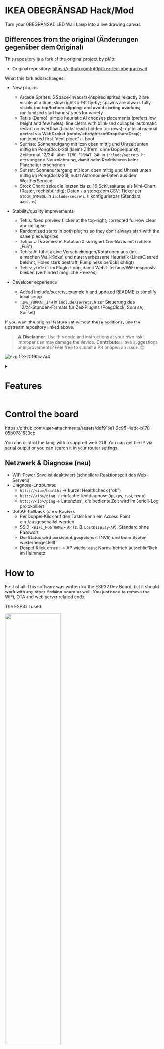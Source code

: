 # IKEA OBEGRÄNSAD Hack/Mod

Turn your OBEGRÄNSAD LED Wall Lamp into a live drawing canvas

## Differences from the original (Änderungen gegenüber dem Original)

This repository is a fork of the original project by ph1p:
- Original repository: https://github.com/ph1p/ikea-led-obegraensad

What this fork adds/changes:
- New plugins
  - Arcade Sprites: 5 Space‑Invaders‑inspired sprites; exactly 2 are visible at a time; slow right‑to‑left fly‑by; spawns are always fully visible (no top/bottom clipping) and avoid starting overlaps; randomized start bands/types for variety
  - Tetris (Demo): simple heuristic AI chooses placements (prefers low height and few holes); line clears with blink and collapse; automatic restart on overflow (blocks reach hidden top rows); optional manual control via WebSocket (rotate/left/right/softDrop/hardDrop); randomized first “next piece” at boot
  - Sunrise: Sonnenaufgang mit Icon oben mittig und Uhrzeit unten mittig im PongClock‑Stil (kleine Ziffern, ohne Doppelpunkt); Zeitformat 12/24h über `TIME_FORMAT_24H` in `include/secrets.h`; erzwungene Neuzeichnung, damit beim Reaktivieren keine Platzhalter erscheinen
  - Sunset: Sonnenuntergang mit Icon oben mittig und Uhrzeit unten mittig im PongClock‑Stil; nutzt Astronomie‑Daten aus dem WeatherService
  - Stock Chart: zeigt die letzten bis zu 16 Schlusskurse als Mini-Chart (Raster, rechtsbündig); Daten via stooq.com CSV; Ticker per `STOCK_SYMBOL` in `include/secrets.h` konfigurierbar (Standard: `aapl.us`)


- Stability/quality improvements
  - Tetris: fixed preview flicker at the top‑right; corrected full‑row clear and collapse
  - Randomized starts in both plugins so they don’t always start with the same piece/sprites
  - Tetris: L‑Tetromino in Rotation 0 korrigiert (3er‑Basis mit rechtem „Fuß“)
  - Tetris: AI führt aktive Verschiebungen/Rotationen aus (inkl. einfachen Wall‑Kicks) und nutzt verbesserte Heuristik (LinesCleared belohnt, Holes stark bestraft, Bumpiness berücksichtigt)
  - Tetris: `yield()` im Plugin‑Loop, damit Web‑Interface/WiFi responsiv bleiben (verhindert mögliche Freezes)

- Developer experience
  - Added include/secrets_example.h and updated README to simplify local setup
  - `TIME_FORMAT_24H` in `include/secrets.h` zur Steuerung des 12/24‑Stunden‑Formats für Zeit‑Plugins (PongClock, Sunrise, Sunset)


If you want the original feature set without these additions, use the upstream repository linked above.


> **⚠ Disclaimer**: Use this code and instructions at your own risk! Improper use may damage the device.
> **Contribute**: Have suggestions or improvements? Feel free to submit a PR or open an issue. 😊

![ezgif-3-2019fca7a4](https://user-images.githubusercontent.com/15351728/200184222-a590575d-983d-4ab8-a322-c6bcf433d364.gif)

<details>
  <summary><h1>Features</h1></summary>

- Persist your drawing
- Rotate image
- Live Drawing
- OTA Update
- Wifi Control
- Web-GUI
- Load an image
- Switch plugin by pressing the button
- Schedule Plugins to switch after "n" seconds
- Plugins
  - Draw
  - Game of life
  - Breakout
  - Snake
  - Stars
  - Lines
  - Circle
  - Clock
  - Big Clock
  - Weather
  - Stock Chart

  - Sunrise
  - Sunset

  - Rain
  - Animation with the "Animation Creator in Web UI"
  - Firework
  - DDP
  - Pong Clock
  - Arcade Sprites (Space Invaders fly-by)
  - Tetris (Demo) with simple AI
  - Moon Phase (uses WeatherService, aspect-corrected)

</details>

# Control the board

https://github.com/user-attachments/assets/ddf91be1-2c95-4adc-b178-05b0781683cc

You can control the lamp with a supplied web GUI.
You can get the IP via serial output or you can search it in your router settings.


## Netzwerk & Diagnose (neu)

- WiFi Power Save ist deaktiviert (schnellere Reaktionszeit des Web-Servers)
- Diagnose-Endpunkte:
  - `http://<ip>/healthz` → kurzer Healthcheck ("ok")
  - `http://<ip>/diag` → einfache Textdiagnose (ip, gw, rssi, heap)
  - `http://<ip>/ping` → Latenztest; die bediente Zeit wird im Seriell-Log protokolliert
- SoftAP-Fallback (ohne Router):
  - Per Doppel‑Klick auf den Taster kann ein Access Point ein-/ausgeschaltet werden
  - SSID: `<WIFI_HOSTNAME>-AP` (z. B. `LostDisplay-AP`), Standard ohne Passwort
  - Der Status wird persistent gespeichert (NVS) und beim Booten wiederhergestellt
  - Doppel‑Klick erneut → AP wieder aus; Normalbetrieb ausschließlich im Heimnetz

# How to

First of all. This software was written for the ESP32 Dev Board, but it should work with any other Arduino board as well. You just need to remove the WiFi, OTA and web server related code.

The ESP32 I used:

<img src="https://user-images.githubusercontent.com/15351728/200148521-86d0f9e6-2c41-4707-b2d9-8aa24a0e440e.jpg" width="60%" />

Verified to work with TTGO LoRa32 V2.1 (T3_V1.6.1).
Note: On esp8266 per pixel brightness only works when storage and global brightness (analogWrite) are disabled.

## Open the lamp

I'm sorry to say this, but you'll have to pry open the back of your Lamp, as IKEA didn't install regular screws here. I lifted the back with a screwdriver between the screws and pried it open with a second object, but you can also drill out the rivets to avoid breaking the backpanel.

## The panels

<img src="https://user-images.githubusercontent.com/15351728/200183585-39c1668d-665b-4c12-bcbb-387aec1d3874.JPG" width="60%" />

After you open the back, you will see 4 identical plates. These are each equipped with 64 Leds in 4 fields. We are only interested in the lowest one. Here you will find 6 connectors at the bottom edge, to which we connect our board.
Above is a microcontroller. You have to remove it, because it contains the standard programs.

<img src="https://user-images.githubusercontent.com/86414213/205998862-e9962695-1328-49ea-b546-be592cbad3c2.jpg" width="90%" />

### ESP32 Setup with VS Code and PlatformIO

1. **Prerequisites**

   - Install **[Visual Studio Code](https://code.visualstudio.com/)**.
   - Install the **PlatformIO IDE** extension from the VS Code Extensions Marketplace.

2. **Clone the Project**

   - Download the project from GitHub and open it in VS Code. PlatformIO will automatically load dependencies.

```bash
git clone git@github.com:ph1p/ikea-led-obegraensad.git
cd ikea-led-obegraensad
code .
```

3. **Connect ESP32**

   - Connect your ESP32 via USB.
   - Check the COM port in the **PlatformIO Devices** tab.

4. **Prepare the Project**

   - Perform a `PlatformIO: Clean` (Recycle bin icon at the bottom right).
   - Copy `include/secrets_example.h` to `include/secrets.h` and fill in your local credentials (WiFi/OTA/Weather).
   - Set variables inside `include/constants.h`.

5. **Build the Project**

   - Click the `PlatformIO Build` icon (bottom right corner).

### Moon Phase (new)

- Shows a large moon disc with the illuminated portion bright and the shadow side dimmed
- Uses WeatherService (wttr.in) to fetch moon_phase and moon_illumination
- Aspect-corrected rendering so the moon appears circular on non-square panels (config via DISPLAY_ASPECT_YX)
- Falls back to a loading indicator until data is available

   - Check the log for missing libraries.

### Arcade Sprites: Aspect-corrected rendering

- Sprites are vertically compressed during drawing to compensate for non-square pixel ratio
- Toggle via ARCADE_SPRITES_ASPECT_CORRECT (1=on, default) and set DISPLAY_ASPECT_YX accordingly
- Keeps sprites fully visible and reduces “gestreckt” look

     - Use the **Libraries** icon in PlatformIO to install required libraries.
   - Repeat `Clean` and `Build` until the build succeeds.

6. **Upload to ESP32**
   - Click `PlatformIO Upload` (bottom right) to upload the firmware to the ESP32.

### New Plugins

- Arcade Sprites
  - Shows 2 classic-inspired invader sprites at a time (from a set of 5), slowly flying from right to left
  - Spawns are always fully visible (no clipping top/bottom) and avoid starting overlaps
  - Start bands (top/bottom) are randomized at boot so the initial scene varies
- Tetris (Demo)
  - Simple AI picks placements to avoid holes and keep stack low; line clears with blink and collapse
  - Game restarts automatically when blocks reach the hidden top rows
  - Manual demo control via WebSocket events (optional): rotate/left/right/softDrop/hardDrop
  - First “next piece” is randomized at boot for variety

- Sunrise
  - Icon oben mittig; Uhrzeit unten mittig im PongClock‑Stil (kleine Ziffern, ohne Doppelpunkt)
  - Datenquelle: WeatherService (wttr.in Astronomie)
  - 12/24h umschaltbar über `TIME_FORMAT_24H` in `include/secrets.h`
- Sunset
  - Icon oben mittig; Uhrzeit unten mittig im PongClock‑Stil
  - Datenquelle: WeatherService (wttr.in Astronomie)
- Stock Chart
  - Zeigt die letzten bis zu 16 Schlusskurse (tägliche Daten) als Mini‑Chart auf 16×16, mit feinem Raster und rechtsbündiger Verlaufslinie
  - Datenquelle: stooq.com (kostenlose CSV‑API)
  - Konfiguration: Ticker über `STOCK_SYMBOL` in `include/secrets.h` (Standard: `aapl.us`; wenn keine Suffixe angegeben, wird `.us` ergänzt)
  - Aktualisierung: Standardmäßig stündlich im Hintergrund; Darstellung wird mit ~2 Hz aktualisiert

  Beispiel `include/secrets.h`:

  ```c
  #define STOCK_SYMBOL "msft.us"
  ```

  - Erzwungene Neuzeichnung, damit beim erneuten Aktivieren keine „— — —“ Platzhalter bleiben


### Configuring WiFi with WiFi manager

_Note:_ The WiFi manager only works on ESP32. For ESP8266, `WIFI_SSID` and `WIFI_PASSWORD` need to be provided in `secrets.h`.

This project uses [tzapu's WiFiManager](https://github.com/tzapu/WiFiManager). After booting up, the device will try
to connect to known access points. If no known access point is available, the device will create a network called
`Ikea Display Setup WiFi`. Connect to this network on any device. A captive portal will pop up and will take you
through the configuration process. After a successful connection, the device will reboot and is ready to go.

The name of the created network can be changed by modifying `WIFI_MANAGER_SSID` in `include/constants.h`.

### PINS

Connect them like this and remember to set them in `include/constants.h` according to your board.

|       LCD        | ESP32  | TTGO LoRa32 | NodeMCUv2 | Lolin D32 (Pro) |
| :--------------: | :----: | :---------: | :-------: | :-------------: |
|       GND        |  GND   |     GND     |    GND    |       GND       |
|       VCC        |   5V   |     5V      |    VIN    |       USB       |
| EN (PIN_ENABLE)  | GPIO26 |    IO22     | GPIO16 D0 |     GPIO26      |
|  IN (PIN_DATA)   | GPIO27 |    IO23     | GPIO13 D7 |     GPIO27      |
| CLK (PIN_CLOCK)  | GPIO14 |    IO02     | GPIO14 D5 |     GPIO14      |
| CLA (PIN_LATCH)  | GPIO12 |    IO15     | GPIO0 D3  |     GPIO12      |
|  BUTTON one end  | GPIO16 |    IO21     | GPIO2 D4  |     GPIO25      |
| BUTTON other end |  GND   |     GND     |    GND    |       GND       |

<img src="https://user-images.githubusercontent.com/86414213/205999001-6213fc4f-be2f-4305-a17a-44fdc9349069.jpg" width="60%" />

### Alternate Button Wiring

Thanks to [RBEGamer](https://github.com/RBEGamer) who is showing in this [issue](https://github.com/ph1p/ikea-led-obegraensad/issues/79) how to use the original button wiring. With this solution you won't need the "BUTTON one end" and "BUTTON other end" soldering from the table above.
# HTTP API Endpoints

## Get Information

Get current values and the (fixed) metadata, like number of rows and columns and a list of available plugins.

```
GET http://your-server/api/info
```

### Example `curl` Command:

```bash
curl http://your-server/api/info
```

### Response

```json
{
  "rows": 16,
  "cols": 16,
  "status": "active",
  "plugin": 3,
  "rotation": 90,
  "brightness": 255,
  "scheduleActive": true,
  "schedule": [
    {
      "pluginId": 2,
      "duration": 60
    },
    {
      "pluginId": 4,
      "duration": 120
    }
  ],
  "plugins": [
    {"id": 1, "name": "Plugin One"},
    {"id": 2, "name": "Plugin Two"},
    {"id": 3, "name": "Plugin Three"}
  ]
}
```

---

## Set Active Plugin by ID

To set an active plugin by ID, make an HTTP PATCH request to the following endpoint, passing the parameter as a query string:

```
PATCH http://your-server/api/plugin
```

#### Example `curl` Command:

```bash
curl -X PATCH "http://your-server/api/plugin?id=7"
```

### Parameters

- `id` (required): The ID of the plugin to set as active.

### Response

- **Success:**

```json
{
  "status": "success",
  "message": "Plugin set successfully"
}
```

- **Error (Plugin not found):**

```json
{
  "error": true,
  "errormessage": "Could not set plugin to id 7"
}
```

---

## Set Brightness

To set the brightness of the LED display, make an HTTP PATCH request to the following endpoint, passing the parameter as a query string:

```
PATCH http://your-server/api/brightness
```

#### Example `curl` Command:

```bash
curl -X PATCH "http://your-server/api/brightness?value=100"
```

### Parameters

- `value` (required): The brightness value (0..255).

### Response

- **Success:**

```json
{
  "status": "success",
  "message": "Brightness set successfully"
}
```

- **Error (Invalid Brightness Value):**

```json
{
  "error": true,
  "errormessage": "Invalid brightness value: 300 - must be between 0 and 255."
}
```

---

## Get Current Display Data

To get the current displayed data as a byte-array, each byte representing the brightness value. Be aware that the global brightness value gets applied AFTER these values.

```
GET http://your-server/api/data
```

#### Example `curl` Command:

```bash
curl http://your-server/api/data
```

### Response (Raw Byte-Array Example)

```json
[255, 255, 255, 0, 128, 255, 255, 0, ...]
```

---

## Use HTTP API in Home Assistant

An example configuration for an automation to set the brightness based on the sun's position. Dims the display when the sun is setting.

- Add the following code to your `configuration.yaml`:
  ```yaml
  rest_command:
    obegraensad_brightness_high:
      url: "http://your-server/api/brightness/"
      method: PATCH
      content_type: "application/x-www-form-urlencoded"
      payload: "value=100"
    obegraensad_brightness_low:
      url: "http://your-server/api/brightness/"
      method: PATCH
      content_type: "application/x-www-form-urlencoded"
      payload: "value=1"
  ```
- Go to *Settings* --> *Automations* and create a new automation.
- Select *Edit in YAML* and add the following content:
  ```yaml
  alias: Obegraensad low bightness
  description: ""
  triggers:
    - trigger: sun
      event: sunset
      offset: 0
  conditions: []
  actions:
    - action: rest_command.obegraensad_brightness_low
      data: {}
  mode: single
  ```
- To set the brightness back to bright, create e.g. another automation or a condition in which `rest_command.obegraensad_brightness_high` is called.

---

# Plugin Scheduler

It is possible to switch between plugins automatically.
You can define your schedule in the Web UI or just send an API call.

### Set Schedule

To define a schedule for switching between plugins automatically, make a POST request with your schedule data:

```bash
curl -X POST http://your-server/api/schedule -d 'schedule=[{"pluginId":10,"duration":2},{"pluginId":8,"duration":5}]'
```

#### Example Response

```json
{
  "status": "success",
  "message": "Schedule updated"
}
```

### Clear Schedule

To clear the existing schedule, make a GET request:

```bash
curl http://your-server/api/schedule/clear
```

#### Example Response

```json
{
  "status": "success",
  "message": "Schedule cleared"
}
```

### Start Schedule

To start the current schedule, make a GET request:

```bash
curl http://your-server/api/schedule/start
```

#### Example Response

```json
{
  "status": "success",
  "message": "Schedule started"
}
```

### Stop Schedule

To stop the current schedule, make a GET request:

```bash
curl http://your-server/api/schedule/stop
```

#### Example Response

```json
{
  "status": "success",
  "message": "Schedule stopped"
}
```

---


---

# WebSocket API (Realtime)

- Endpoint: `ws://<device-ip>/ws`
- Auth (optional): Wenn `API_TOKEN` gesetzt ist, muss als erste Nachricht gesendet werden:
  ```json
  {"event":"auth","token":"<API_TOKEN>"}
  ```
  Andernfalls wird die Verbindung mit `Unauthorized` geschlossen.

## Beispiele: Tetris (Demo) manuell steuern

Nach erfolgreichem Verbindungsaufbau (und ggf. Auth) kann die Demo über JSON‑Events gesteuert werden.

- Rotieren:
  ```json
  {"event":"tetris","action":"rotate"}
  ```
- Nach links/rechts schieben:
  ```json
  {"event":"tetris","action":"left"}
  {"event":"tetris","action":"right"}
  ```
- Soft/Hard‑Drop:
  ```json
  {"event":"tetris","action":"softDrop"}
  {"event":"tetris","action":"hardDrop"}
  ```

### Schnelltest mit websocat

```bash
# Optional: websocat installieren (macOS)
brew install websocat

# Verbinden (ohne Token)
websocat ws://<device-ip>/ws

# Verbinden (mit Token)
websocat -H "Sec-WebSocket-Protocol: json" ws://<device-ip>/ws
# Danach zuerst senden:
{"event":"auth","token":"<API_TOKEN>"}
# Und z. B. rotieren:
{"event":"tetris","action":"rotate"}
```

Hinweis: Die Web‑GUI nutzt die gleiche WebSocket‑Schnittstelle. Per HTTP‑API lassen sich weiterhin Plugins wechseln, Helligkeit setzen usw. (siehe Abschnitte oben).

## Get Display Data

To retrieve the current display data as a byte-array, each byte representing the brightness value. The global brightness is applied after these values.

```
GET http://your-server/api/data
```

#### Example `curl` Command:

```bash
curl http://your-server/api/data
```

### Response (Raw Byte-Array Example)

```json
[255, 255, 255, 0, 128, 255, 255, 0, ...]
```

---

## Message Display

To display a message on the LED display, users can make an HTTP GET request to the following endpoint:

```
GET http://your-server/api/message
```

### Parameters

- `text` (optional): The text message to be displayed on the LED display.
- `graph` (optional): A comma-separated list of integers representing a graph (0-15).
- `miny` (optional): Scaling for the lower end of the graph, defaults to 0.
- `maxy` (optional): Scaling for the upper end of the graph, defaults to 15.
- `repeat` (optional): Number of times the message should be repeated. Default is 1. Set to `-1` for infinite.
- `id` (optional): A unique identifier for the message.
- `delay` (optional): Delay in ms between every scroll movement. Default is 50ms.

#### Example `curl` Command:

```bash
curl "http://your-server/api/message?text=Hello&graph=8,5,2,1,0,0,1,4,7,10,13,14,15,15,14,11&repeat=3&id=1&delay=60"
```

### Response

```json
{
  "status": "success",
  "message": "Message received"
}
```

---

## Message Removal

To remove a message from the display, users can make an HTTP GET request to the following endpoint:

```
GET http://your-server/api/removemessage
```

### Parameters

- `id` (required): The unique identifier of the message to be removed.

#### Example `curl` Command:

```bash
curl "http://your-server/api/removemessage?id=1"
```

### Response

```json
{
  "status": "success",
  "message": "Message removed"
}
```

---

## Clear Storage

To clear the data storage:

```
GET http://your-server/api/clearstorage
```

#### Example `curl` Command:

```bash
curl http://your-server/api/clearstorage
```

### Response

```json
{
  "status": "success",
  "message": "Storage cleared"
}
```

# Development

- `src` contains the arduino code.

  - Run it with platform io
  - You can uncomment the OTA lines in `platformio.ini` if you want. Replace the IP with your device IP.

- `frontend` contains the web code.

  - First run `pnpm install`
  - Set your device IP inside the `.env` file
  - Start the server with `pnpm dev`
  - Build it with `pnpm build`. This command creates the `webgui.cpp` for you.

- Build frontend using `Docker`
  - From the root of the repo, run `docker compose run node`

# Plugin Development

1. Start by creating a new C++ file for your plugin. For example, let's call it plugins/MyPlugin.(cpp/h).

**plugins/MyPlugin.h**

```cpp
#pragma once

#include "PluginManager.h"

class MyPlugin : public Plugin {
public:
    MyPlugin();
    ~MyPlugin() override;

    void setup() override;
    void loop() override;
    const char* getName() const override;

    void teardown() override; // optional
    void websocketHook(DynamicJsonDocument &request) override; // optional
};
```

**plugins/MyPlugin.cpp**

```cpp
#include "plugins/MyPlugin.h"

MyPlugin::MyPlugin() {
    // Constructor logic, if needed
}

void MyPlugin::setup() {
    // Setup logic for your plugin
}

void MyPlugin::loop() {
    // Loop logic for your plugin
}

const char* MyPlugin::getName() const {
    return "MyPlugin"; // name in GUI
}

void MyPlugin::teardown() {
  // code if plugin gets deactivated
}

void MyPlugin::websocketHook(DynamicJsonDocument &request) {
  // handle websocket requests
}
```

2. Add your plugin to the `main.cpp`.

## Web-UI nicht erreichbar / sehr langsam

- Prüfe, dass dein Gerät und das ESP im selben Netz sind (kein Gast-WLAN/Client‑Isolation)
- Teste die Diagnose:
  - `http://<ip>/healthz` (sollte "ok" liefern)
  - `http://<ip>/diag`
  - `http://<ip>/ping` (Latenz im Seriell‑Log)
- Falls der Router Peer‑to‑Peer blockiert: SoftAP‑Fallback nutzen
  - Taster doppelt drücken → mit `SSID: <WIFI_HOSTNAME>-AP` verbinden → `http://192.168.4.1/`
  - Doppel‑Klick erneut → AP wieder aus
- Browser‑Hinweise: HTTP (nicht HTTPS), ggf. harter Reload/Cache leeren, anderer Browser probieren


```cpp
#include "plugins/MyPlugin.h"

pluginManager.addPlugin(new MyPlugin());
```

# Troubleshooting

## Flickering panel

- Check all soldering points, especially VCC
- Check if the board gets enough power
